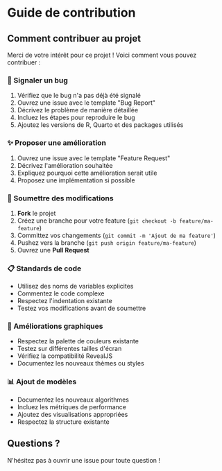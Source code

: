 # Guide de contribution

## Comment contribuer au projet

Merci de votre intérêt pour ce projet ! Voici comment vous pouvez contribuer :

### 🐛 Signaler un bug

1. Vérifiez que le bug n'a pas déjà été signalé
2. Ouvrez une issue avec le template "Bug Report"
3. Décrivez le problème de manière détaillée
4. Incluez les étapes pour reproduire le bug
5. Ajoutez les versions de R, Quarto et des packages utilisés

### ✨ Proposer une amélioration

1. Ouvrez une issue avec le template "Feature Request"
2. Décrivez l'amélioration souhaitée
3. Expliquez pourquoi cette amélioration serait utile
4. Proposez une implémentation si possible

### 🔧 Soumettre des modifications

1. **Fork** le projet
2. Créez une branche pour votre feature (`git checkout -b feature/ma-feature`)
3. Committez vos changements (`git commit -m 'Ajout de ma feature'`)
4. Pushez vers la branche (`git push origin feature/ma-feature`)
5. Ouvrez une **Pull Request**

### 📋 Standards de code

- Utilisez des noms de variables explicites
- Commentez le code complexe
- Respectez l'indentation existante
- Testez vos modifications avant de soumettre

### 🎨 Améliorations graphiques

- Respectez la palette de couleurs existante
- Testez sur différentes tailles d'écran
- Vérifiez la compatibilité RevealJS
- Documentez les nouveaux thèmes ou styles

### 📊 Ajout de modèles

- Documentez les nouveaux algorithmes
- Incluez les métriques de performance
- Ajoutez des visualisations appropriées
- Respectez la structure existante

## Questions ?

N'hésitez pas à ouvrir une issue pour toute question !

